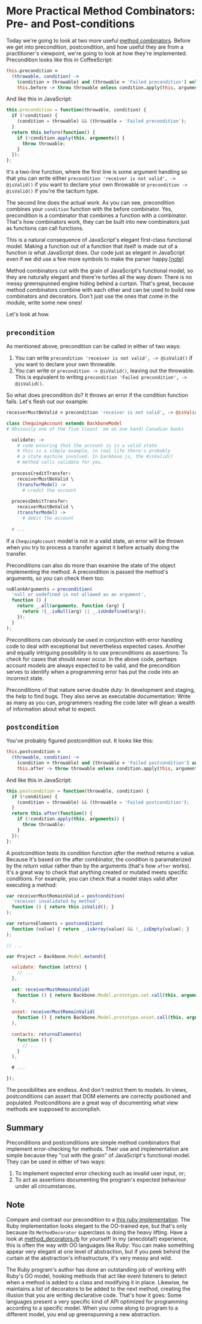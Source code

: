 More Practical Method Combinators: Pre- and Post-conditions
===========================================================

Today we're going to look at two more useful [method combinators]. Before we get into precondition, postcondition, and how useful they are from a practitioner's viewpoint, we're going to look at how they're implemented. Precondition looks like this in CoffeeScript:

[method combinators]: https://github.com/raganwald/method-combinators

```coffeescript
this.precondition =
  (throwable, condition) ->
    (condition = throwable) and (throwable = 'Failed precondition') unless condition
    this.before -> throw throwable unless condition.apply(this, arguments)
```

And like this in JavaScript:

```javascript
this.precondition = function(throwable, condition) {
  if (!condition) {
    (condition = throwable) && (throwable = 'Failed precondition');
  }
  return this.before(function() {
    if (!condition.apply(this, arguments)) {
      throw throwable;
    }
  });
};
```

It's a two-line function, where the first line is some argument handling so that you can write either `precondition 'receiver is not valid', -> @isValid()` if you want to declare your own throwable or `precondition -> @isValid()` if you're the taciturn type.

The second line does the actual work. As you can see, precondition combines your `condition` function with the before combinator. Yes, precondition is a combinator that combines a function with a combinator. That's how combinators work, they can be built into new combinators just as functions can call functions.

This is a natural consequence of JavaScript's elegant first-class functional model. Making a function out of a function that itself is made out of a function is what JavaScript does. Our code just as elegant in JavaScript even if we did use a few more symbols to make the parser happy.[[note]] 

[note]: https://github.com/raganwald/homoiconic/blob/master/2012/09/precondition-and-postcondition.md#note

Method combinators cut with the grain of JavaScript's functional model, so they are naturally elegant and there're turtles all the way down: There is no messy greenspunned engine hiding behind a curtain. That's great, because method combinators combine with each other and can be used to build new combinators and decorators. Don't just use the ones that come in the module, write some new ones!

Let's look at how.

`precondition`
--------------

As mentioned above, precondition can be called in either of two ways:

1. You can write `precondition 'receiver is not valid', -> @isValid()` if you want to declare your own throwable.
2. You can write or `precondition -> @isValid()`, leaving out the throwable. This is equivalent to writing `precondition 'Failed precondition', -> @isValid()`.

So what does precondition do? It throws an error if the condition function fails. Let's flesh out our example:

```coffeescript
receiverMustBeValid = precondition 'receiver is not valid', -> @isValid()

class ChequingAccount extends BackboneModel 
# Obviously one of the five (count 'em on one hand) Canadian banks

  validate: ->
    # code ensuring that the account is in a valid state
    # this is a simple example, in real life there's probably
    # a state machine involved. In backbone.js, the #isValid()
    # method calls validate for you.
    
  processCreditTransfer:
    receiverMustBeValid \
    (transferModel) ->
      # credit the account
  
  processDebitTransfer:
    receiverMustBeValid \
    (transferModel) ->
      # debit the account
      
  # ...
```

If a `ChequingAccount` model is not in a valid state, an error will be thrown when you try to process a transfer against it before actually doing the transfer.

Preconditions can also do more than examine the state of the object implementing the method. A precondition is passed the method's arguments, so you can check them too:

```javascript
noBlankArguments = precondition(
  'null or undefined is not allowed as an argument',
  function () { 
    return _.all(arguments, function (arg) {
      return !(_.isNull(arg) || _.isUndefined(arg));
    });
  }
);
```

Preconditions can obviously be used in conjunction with error handling code to deal with exceptional but nevertheless expected cases. Another and equally intriguing possibility is to use preconditions as assertions: To check for cases that should *never* occur. In the above code, perhaps account models are always expected to be valid, and the precondition serves to identify when a programming error has put the code into an incorrect state.

Preconditions of that nature serve double duty: In development and staging, the help to find bugs. They also serve as executable documentation: Write as many as you can, programmers reading the code later will glean a wealth of information about what to expect.

`postcondition`
---------------

You've probably figured postcondition out. It looks like this:

```coffeescript
this.postcondition =
  (throwable, condition) ->
    (condition = throwable) and (throwable = 'Failed postcondition') unless condition
    this.after -> throw throwable unless condition.apply(this, arguments)
```

And like this in JavaScript:

```javascript
this.postcondition = function(throwable, condition) {
  if (!condition) {
    (condition = throwable) && (throwable = 'Failed postcondition');
  }
  return this.after(function() {
    if (!condition.apply(this, arguments)) {
      throw throwable;
    }
  });
};
```

A postcondition tests its condition function *after* the method returns a value. Because it's based on the after combinator, the condition is paramaterized by the *return value* rather than by the arguments (that's how `after` works). It's a great way to check that anything created or mutated meets specific conditions. For example, you can check that a model stays valid after executing a method:

```javascript
var receiverMustRemainValid = postcondition(
  'receiver invalidated by method',
  function () { return this.isValid(); }
);

var returnsElements = postcondition(
  function (value) { return _.isArray(value) && !_.isEmpty(value); }
); 

// ...

var Project = Backbone.Model.extend({

  validate: function (attrs) {
    // ...
  },
  
  set: receiverMustRemainValid(
    function () { return Backbone.Model.prototype.set.call(this, arguments); }
  ),
  
  unset: receiverMustRemainValid(
    function () { return Backbone.Model.prototype.unset.call(this, arguments); }
  ),
  
  contacts: returnsElements(
    function () {
      // ...
    }
  ),

  # ...

});
```

The possibilities are endless. And don't restrict them to models. In views, postconditions can assert that DOM elements are correctly positioned and populated. Postconditions are a great way of documenting what view methods are supposed to accomplish.

Summary
-------

Preconditions and postconditions are simple method combinators that implement error-checking for methods. Their use and implementation are simple because they "cut with the grain" of JavaScript's functional model. They can be used in either of two ways:

1. To implement expected error checking such as invalid user input, or;
2. To act as assertions documenting the program's expected behaviour under all circumstances.

Note
----

Compare and contrast our precondition to a [this ruby implementation][pr]. The Ruby implementation looks elegant to the OO-trained eye, but that's only because its `MethodDecorator` superclass is doing the heavy lifting. Have a look at  [method_decorators.rb][mds] for yourself! In my (anecdotal!) experience, this is often the way with OO languages like Ruby: You can make something appear very elegant at one level of abstraction, but if you peek behind the curtain at the abstraction's infrastructure, it's very messy and wild.

The Ruby program's author has done an outstanding job of working with Ruby's OO model, hooking methods that act like event listeners to detect when a method is added to a class and modifying it in place. Likewise, he maintains a list of decorators to be added to the next method, creating the illusion that you are writing declarative code. That's how it goes: Some languages present a very specific kind of API optimized for programming according to a specific model. When you come along to program to a different model, you end up greenspunning a new abstraction.

[pr]: https://github.com/michaelfairley/method_decorators/blob/master/lib/method_decorators/decorators/precondition.rb "precondition.rb"
[mds]: https://github.com/michaelfairley/method_decorators/blob/master/lib/method_decorators.rb "method_decorators.rb"